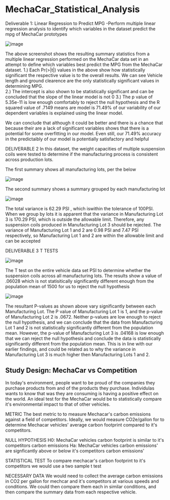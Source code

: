 # MechaCar_Statistical_Analysis

Deliverable 1: Linear Regression to Predict MPG
-Perform multiple linear regression analysis to identify which variables in the dataset predict the mpg of MechaCar prototypes

![image](https://user-images.githubusercontent.com/91917546/153768947-65f21f76-2fac-4abf-a940-d9729d92d887.png)

The above screenshot shows the resulting summary statistics from a multiple linear regression performed on the MechaCar data set in an attempt to define which variables best predict the MPG from the MechaCar dataset.
1.)  Each Pr(>|t|) values in the above show how statistically significant the respective value is to the overall results.  We can see Vehicle length and ground clearence are the only statistically significant values in determining MPG.  
2.)  The intercept is also shown to be statistically significant and can be concluded that the slope of the linear model is not 0
3.) The p value of  5.35e-11 is low enough comfortably to reject the null hypothesis and the R squared value of .7149 means are model is 71.49% of our variability of our dependent variables is explained using the linear model. 

We can conclude that although it could be better and there is a chance that because their are a lack of significant variables shows that there is a potential for some overfitting in our model.  Even still, our 71.49% accuracy in the predictaibly of our model is potentially satisfactory and helpful



DELIVERABLE 2
In this dataset, the weight capacities of multiple suspension coils were tested to determine if the manufacturing process is consistent across production lots.

The first summary shows all manufacturing lots, per the below

![image](https://user-images.githubusercontent.com/91917546/153770687-de5e5de3-dd58-48cf-a6ca-c390dbee9869.png)

The second summary shows a summary grouped by each manufacturing lot

![image](https://user-images.githubusercontent.com/91917546/153770817-3dc844a0-178c-4afb-9f83-6a3c54de791c.png)

The total variance is 62.29 PSI , which iswithin the tolerance of 100PSI.  When we group by lots it is apparent that the variance in Manufacturing Lot 3 is 170.29 PSI, which is outside the allowable limit.  Therefore, any suspension coils produced in Manufacturing Lot 3 should be rejected.  The variance of Manufacturing Lot 1 and 2 are 0.98 PSI and 7.47 PSI respectively, so Manufacturing Lot 1 and 2 are within the allowable limit and can be accepted


DELIVERABLE 3 T TESTS
 
![image](https://user-images.githubusercontent.com/91917546/153774166-31872936-7f52-464b-9d97-e3882ab97586.png)

The T test on the entire vehicle data set PSI to determine whether the suspension coils across all manufacturing lots.  The results show a value of .06028 which is not statisitically significantly different enough from the population mean of 1500 for us to reject the null hypothesis


![image](https://user-images.githubusercontent.com/91917546/153774476-890f52b5-38b4-46be-84b0-d0059c1abfdd.png)

The resultant P-values as shown above vary significantly between each Manufacturing Lot.  The P value of Manufacturing Lot 1 is 1, and the p-value of Manufacturing Lot 2 is .0672.  Neither p-values are low enough to reject the null hypothesis, and we can conclude that the data from Manufacturing Lot 1 and 2 is not statistically significantly different from the population mean.  However, the p-value of Manufacturing Lot 3 is .04168 is low enough that we can reject the null hypothesis and conclude the data is statistically significantly different from the population mean.  This is in line with our earlier findings, and could be related as to why the variance in Manufacturing Lot 3 is much higher then Manufacturing Lots 1 and 2. 



## Study Design: MechaCar vs Competition

In today's environment, people want to be proud of the companies they purchase products from and of the products they purchase.  Individulas wants to know that was they are consuming is having a positive effect on the world.  An ideal test for the MechaCar would be to statistically compare it's environmental impact to that of other vehicles.

METRIC 
The best metric to to measure Mechacar's carbon emissions against a field of competitors.  Ideally, we would measure CO2e/gallon for to determine Mechacar vehicles' average carbon footprint compared to it's competitors.

NULL HYPOTHESIS
H0: MechaCar vehicles carbon footprint is similar to it's competitors carbon emissions
Ha: MechaCar vehicles carbon emissions' are signficantly above or below it's competitors carbon emissions'

STATISTICAL TEST
To compare mechacar's carbon footprint to it's competitors we would use a two sample t test

NECESSARY DATA
We would need to collect the average carbon emissions in CO2 per gallon for mechcar and it's competitors at various speeds and conditions.  We could then compare them each in similar conditions, and then compare the summary data from each respective vehicle.

